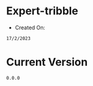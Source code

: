 # Expert-tribble 
 + Created On:  
``` 
17/2/2023 
``` 
 
# Current Version 
``` 
0.0.0 
``` 
[comment]: <> (Add More!) 
